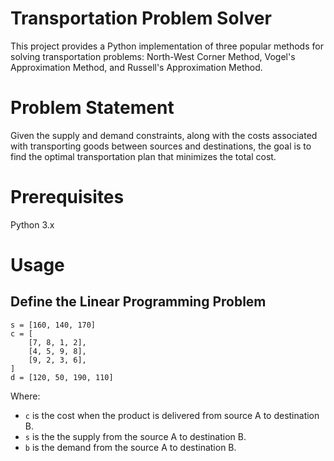# Transportation Problem Solver
This project provides a Python implementation of three popular methods for solving transportation problems: North-West Corner Method, Vogel's Approximation Method, and Russell's Approximation Method.
# Problem Statement
Given the supply and demand constraints, along with the costs associated with transporting goods between sources and destinations, the goal is to find the optimal transportation plan that minimizes the total cost.
# Prerequisites
Python 3.x
# Usage
## Define the Linear Programming Problem
```
s = [160, 140, 170]
c = [
    [7, 8, 1, 2],
    [4, 5, 9, 8],
    [9, 2, 3, 6],
]
d = [120, 50, 190, 110]
```
Where:
- `c` is the cost when the product is delivered from source A to destination B.
- `s` is the the supply from the source A to destination B.
- `b` is the demand from the source A to destination B.
